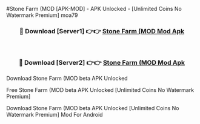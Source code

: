 #Stone Farm (MOD [APK-MOD] - APK Unlocked - [Unlimited Coins No Watermark Premium] moa79



<div align="center">

<h3>🔴 Download [Server1] 👉👉 <a href="https://momento.my/?title=Stone_Farm_(MOD">Stone Farm (MOD Mod Apk</a></h3><br>

<h3>🔴 Download [Server2] 👉👉 <a href="https://momento.my/?title=Stone_Farm_(MOD">Stone Farm (MOD Mod Apk</a></h3>
</div>



Download Stone Farm (MOD beta APK Unlocked

Free Stone Farm (MOD beta APK Unlocked [Unlimited Coins No Watermark Premium]

Download Stone Farm (MOD beta APK Unlocked [Unlimited Coins No Watermark Premium] Mod For Android
